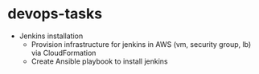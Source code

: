 # devops-tasks

* Jenkins installation
  * Provision infrastructure for jenkins in AWS (vm, security group, lb) via CloudFormation
  * Create Ansible playbook to install jenkins 

